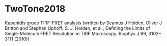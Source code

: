 # TwoTone2018
Kapanidis group TIRF-FRET analysis (written by Seamus J Holden, Oliver J Britton and Stephan Uphoff;  S. J. Holden, et al., Defining the Limits of Single-Molecule FRET Resolution in TIRF Microscopy. Biophys J 99, 3102–3111 (2010))
